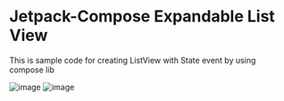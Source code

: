 # Jetpack-Compose Expandable List View
This is sample code for creating ListView with State event by using compose lib

![image](https://user-images.githubusercontent.com/7530610/131813467-fc9de380-9b2e-450c-b305-ca70a2c61bf2.png)
![image](https://user-images.githubusercontent.com/7530610/131813662-ea3e6456-00ba-4d3a-b315-3db094ae9649.png)


